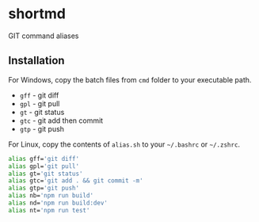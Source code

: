 # shortmd

GIT command aliases

## Installation

For Windows, copy the batch files from `cmd` folder to your executable path.

- `gff` - git diff
- `gpl` - git pull
- `gt` - git status
- `gtc` - git add then commit 
- `gtp` - git push

For Linux, copy the contents of `alias.sh` to your `~/.bashrc` or `~/.zshrc`.

```bash
alias gff='git diff'
alias gpl='git pull'
alias gt='git status'
alias gtc='git add . && git commit -m'
alias gtp='git push'
alias nb='npm run build'
alias nd='npm run build:dev'
alias nt='npm run test'
```
